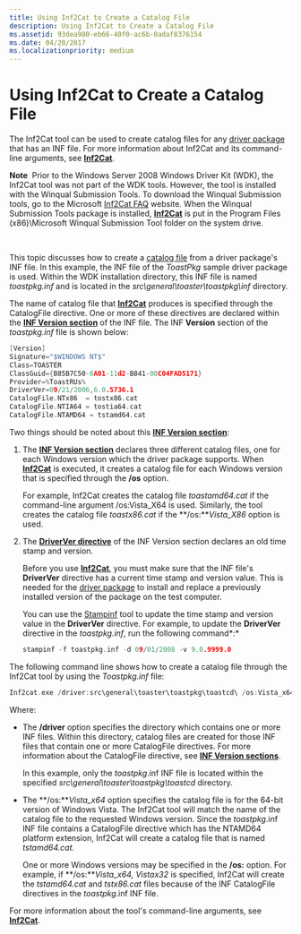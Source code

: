 ```yaml
---
title: Using Inf2Cat to Create a Catalog File
description: Using Inf2Cat to Create a Catalog File
ms.assetid: 93dea980-eb66-40f0-ac6b-0adaf8376154
ms.date: 04/20/2017
ms.localizationpriority: medium
---
```


# Using Inf2Cat to Create a Catalog File


The Inf2Cat tool can be used to create catalog files for any [driver package](driver-packages.md) that has an INF file. For more information about Inf2Cat and its command-line arguments, see [**Inf2Cat**](https://msdn.microsoft.com/library/windows/hardware/ff547089).

**Note**  Prior to the Windows Server 2008 Windows Driver Kit (WDK), the Inf2Cat tool was not part of the WDK tools. However, the tool is installed with the Winqual Submission Tools. To download the Winqual Submission tools, go to the Microsoft [Inf2Cat FAQ](http://go.microsoft.com/fwlink/p/?linkid=79443) website. When the Winqual Submission Tools package is installed, [**Inf2Cat**](https://msdn.microsoft.com/library/windows/hardware/ff547089) is put in the Program Files (x86)\\Microsoft Winqual Submission Tool folder on the system drive.

 

This topic discusses how to create a [catalog file](catalog-files.md) from a driver package's INF file. In this example, the INF file of the *ToastPkg* sample driver package is used. Within the WDK installation directory, this INF file is named *toastpkg.inf* and is located in the *src\\general\\toaster\\toastpkg\\inf* directory.

The name of catalog file that [**Inf2Cat**](https://msdn.microsoft.com/library/windows/hardware/ff547089) produces is specified through the CatalogFile directive. One or more of these directives are declared within the [**INF Version section**](inf-version-section.md) of the INF file. The INF **Version** section of the *toastpkg.inf* file is shown below:

```cpp
[Version]
Signature="$WINDOWS NT$"
Class=TOASTER
ClassGuid={B85B7C50-6A01-11d2-B841-00C04FAD5171}
Provider=%ToastRUs%
DriverVer=09/21/2006,6.0.5736.1
CatalogFile.NTx86  = tostx86.cat
CatalogFile.NTIA64 = tostia64.cat
CatalogFile.NTAMD64 = tstamd64.cat
```

Two things should be noted about this [**INF Version section**](inf-version-section.md):

1.  The [**INF Version section**](inf-version-section.md) declares three different catalog files, one for each Windows version which the driver package supports. When [**Inf2Cat**](https://msdn.microsoft.com/library/windows/hardware/ff547089) is executed, it creates a catalog file for each Windows version that is specified through the **/os** option.

    For example, Inf2Cat creates the catalog file *toastamd64.cat* if the command-line argument /os:Vista_X64 is used. Similarly, the tool creates the catalog file *toastx86.cat* if the **/os:***Vista_X86* option is used.

2.  The [**DriverVer directive**](inf-driverver-directive.md) of the INF Version section declares an old time stamp and version.

    Before you use [**Inf2Cat**](https://msdn.microsoft.com/library/windows/hardware/ff547089), you must make sure that the INF file's **DriverVer** directive has a current time stamp and version value. This is needed for the [driver package](driver-packages.md) to install and replace a previously installed version of the package on the test computer.

    You can use the [Stampinf](https://msdn.microsoft.com/library/windows/hardware/ff552786) tool to update the time stamp and version value in the **DriverVer** directive. For example, to update the **DriverVer** directive in the *toastpkg.inf*, run the following command*:*

    ```cpp
    stampinf -f toastpkg.inf -d 09/01/2008 -v 9.0.9999.0
    ```

The following command line shows how to create a catalog file through the Inf2Cat tool by using the *Toastpkg.inf* file:

```cpp
Inf2cat.exe /driver:src\general\toaster\toastpkg\toastcd\ /os:Vista_x64
```

Where:

-   The **/driver** option specifies the directory which contains one or more INF files. Within this directory, catalog files are created for those INF files that contain one or more CatalogFile directives. For more information about the CatalogFile directive, see [**INF Version sections**](inf-version-section.md).

    In this example, only the *toastpkg*.inf INF file is located within the specified *src\\general\\toaster\\toastpkg\\toastcd* directory.

-   The **/os:***Vista_x64* option specifies the catalog file is for the 64-bit version of Windows Vista. The Inf2Cat tool will match the name of the catalog file to the requested Windows version. Since the *toastpkg*.inf INF file contains a CatalogFile directive which has the NTAMD64 platform extension, Inf2Cat will create a catalog file that is named *tstamd64.cat.*

    One or more Windows versions may be specified in the **/os:** option. For example, if **/os:***Vista_x64, Vistax32* is specified, Inf2Cat will create the *tstamd64.cat* and *tstx86.cat* files because of the INF CatalogFile directives in the *toastpkg*.inf INF file.

For more information about the tool's command-line arguments, see [**Inf2Cat**](https://msdn.microsoft.com/library/windows/hardware/ff547089).

 

 





